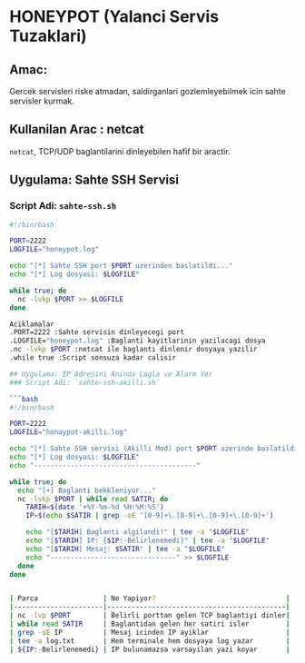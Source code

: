 # HONEYPOT  (Yalanci Servis Tuzaklari)

## Amac:
Gercek servisleri riske atmadan, saldirganlari gozlemleyebilmek icin sahte servisler kurmak.

## Kullanilan Arac : netcat
`netcat`, TCP/UDP baglantilarini dinleyebilen hafif bir aractir.

## Uygulama: Sahte SSH Servisi 
### Script Adi: `sahte-ssh.sh`

```bash
#!/bin/bash

PORT=2222
LOGFILE="honeypot.log"

echo "[*] Sahte SSH port $PORT uzerinden baslatildi..."
echo "[*] Log dosyasi: $LOGFILE"

while true; do
  nc -lvkp $PORT >> $LOGFILE
done

Aciklamalar
.PORT=2222 :Sahte servisin dinleyecegi port
.LOGFILE="honeypot.log" :Baglanti kayitlarinin yazilacagi dosya
.nc -lvkp $PORT :netcat ile baglanti dinlenir dosyaya yazilir
.while true :Script sonsuza kadar calisir

## Uygulama: IP Adresini Aninda Logla ve Alarm Ver
### Script Adi: `sahte-ssh-akilli.sh`

```bash
#!/bin/bash

PORT=2222
LOGFILE="honaypot-akilli.log"

echo "[*] Sahte SSH servisi (Akilli Mod) port $PORT uzerinde baslatildi..."
echo "[*] Log dosyasi: $LOGFILE"
echo "----------------------------------------"

while true; do
  echo "[+] Baglanti bekkleniyor..."
  nc -lvkp $PORT | while read SATIR; do
    TARIH=$(date '+%Y-%m-%d %H:%M:%S')
    IP=$(echo $SATIR | grep -oE '[0-9]+\.[0-9]+\.[0-9]+\.[0-9]+')

    echo "[$TARIH] Baglanti algilandi!" | tee -a "$LOGFILE"
    echo "[$TARIH] IP: {$IP:-Belirlenemedi}" | tee -a "$LOGFILE"
    echo "[$TARIH] Mesaj: $SATIR" | tee -a "$LOGFILE"
    echo "-------------------------------" >> $LOGFILE
  done
done


| Parca                | Ne Yapiyor?                                |
|----------------------|--------------------------------------------|
| nc -lvp $PORT        | Belirli porttan gelen TCP baglantiyi dinler|
| while read SATIR     | Baglantidan gelen her satiri isler         |
| grep -oE IP          | Mesaj icinden IP ayiklar                   |
| tee -a log.txt       | Hem terminale hem dosyaya log yazar        |
| ${IP:-Belirlenemedi} | IP bulunamazsa varsayilan yazi koyar       |

